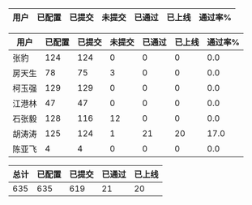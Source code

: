 | 用户 | 已配置 | 已提交 |未提交 | 已通过 | 已上线 | 通过率% |
|----|----|----|----|----|----|----|




| 用户 | 已配置 | 已提交 |未提交 | 已通过 | 已上线 | 通过率% |
|----|----|----|----|----|----|----|
| 张豹 | 124 | 124 | 0 | 0 | 0 | 0.0 |
| 房天生 | 78 | 75 | 3 | 0 | 0 | 0.0 |
| 柯玉强 | 129 | 129 | 0 | 0 | 0 | 0.0 |
| 江港林 | 47 | 47 | 0 | 0 | 0 | 0.0 |
| 石张毅 | 128 | 116 | 12 | 0 | 0 | 0.0 |
| 胡涛涛 | 125 | 124 | 1 | 21 | 20 | 17.0 |
| 陈亚飞 | 4 | 4 | 0 | 0 | 0 | 0.0 |




| 总计 | 已配置 | 已提交 | 已通过 | 已上线 |
|----|----|----|----|----|
| 635 | 635 | 619 | 21 | 20 |

